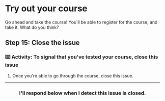 
# Try out your course

Go ahead and take the course! You'll be able to register for the course, and take it. What do you think?

## Step 15: Close the issue

### :keyboard: Activity: To signal that you've tested your course, close this issue

1. Once you're able to go through the course, close this issue.

<hr>
<h3 align="center">I'll respond below when I detect this issue is closed.</h3>